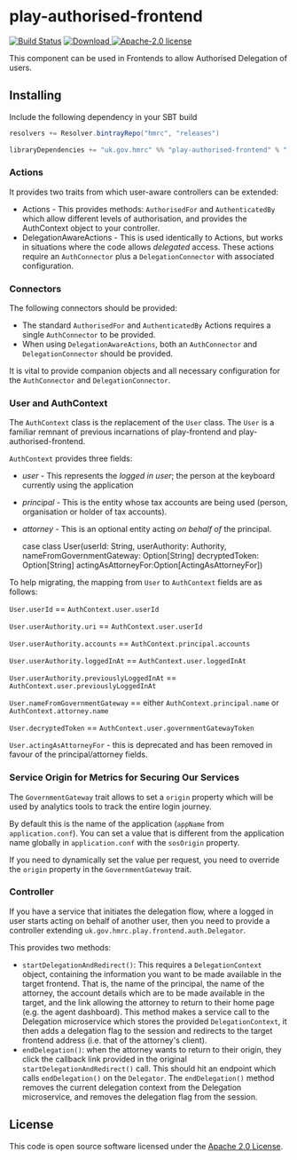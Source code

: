 # play-authorised-frontend

[![Build Status](https://travis-ci.org/hmrc/play-authorised-frontend.svg)](https://travis-ci.org/hmrc/play-authorised-frontend) [ ![Download](https://api.bintray.com/packages/hmrc/releases/play-authorised-frontend/images/download.svg) ](https://bintray.com/hmrc/releases/play-authorised-frontend/_latestVersion) [![Apache-2.0 license](http://img.shields.io/badge/license-Apache-brightgreen.svg)](http://www.apache.org/licenses/LICENSE-2.0.html)

This component can be used in Frontends to allow Authorised Delegation of users.

## Installing
 
Include the following dependency in your SBT build
 
``` scala
resolvers += Resolver.bintrayRepo("hmrc", "releases")
 
libraryDependencies += "uk.gov.hmrc" %% "play-authorised-frontend" % "[INSERT-VERSION]"
```

### Actions

It provides two traits from which user-aware controllers can be extended:

* Actions - This provides methods: `AuthorisedFor` and `AuthenticatedBy` which allow different levels of authorisation, and provides the AuthContext object to your controller.
* DelegationAwareActions - This is used identically to Actions, but works in situations where the code allows _delegated_ access.  These actions require an `AuthConnector` plus a `DelegationConnector` with associated configuration.

### Connectors

The following connectors should be provided:

* The standard `AuthorisedFor` and `AuthenticatedBy` Actions requires a single `AuthConnector` to be provided.
* When using `DelegationAwareActions`, both an `AuthConnector` and `DelegationConnector` should be provided.

It is vital to provide companion objects and all necessary configuration for the `AuthConnector` and `DelegationConnector`.

### User and AuthContext

The `AuthContext` class is the replacement of the `User` class. The `User` is a familiar remnant of previous incarnations of play-frontend and play-authorised-frontend.

`AuthContext` provides three fields:

* *user* - This represents the _logged in user_; the person at the keyboard currently using the application
* *principal* - This is the entity whose tax accounts are being used (person, organisation or holder of tax accounts).
* *attorney* - This is an optional entity acting _on behalf of_ the principal.


    case class User(userId: String,
                    userAuthority: Authority,
                    nameFromGovernmentGateway: Option[String]
                    decryptedToken: Option[String]
                    actingAsAttorneyFor:Option[ActingAsAttorneyFor])

To help migrating, the mapping from `User` to `AuthContext` fields are as follows:

        
`User.userId` == `AuthContext.user.userId`

`User.userAuthority.uri` == `AuthContext.user.userId`

`User.userAuthority.accounts` == `AuthContext.principal.accounts`

`User.userAuthority.loggedInAt` == `AuthContext.user.loggedInAt`

`User.userAuthority.previouslyLoggedInAt` == `AuthContext.user.previouslyLoggedInAt`

`User.nameFromGovernmentGateway` == either `AuthContext.principal.name` or `AuthContext.attorney.name`

`User.decryptedToken` == `AuthContext.user.governmentGatewayToken`

`User.actingAsAttorneyFor` - this is deprecated and has been removed in favour of the principal/attorney fields.


### Service Origin for Metrics for Securing Our Services

The `GovernmentGateway` trait allows to set a `origin` property which will be used by analytics tools to
track the entire login journey.

By default this is the name of the application (`appName` from `application.conf`). You can set a value
that is different from the application name globally in `application.conf` with the `sosOrigin` property.

If you need to dynamically set the value per request, you need to override the `origin` property in
the `GovernmentGateway` trait. 


### Controller

If you have a service that initiates the delegation flow, where a logged in user starts acting on behalf of another user, then you need to provide a controller extending `uk.gov.hmrc.play.frontend.auth.Delegator`.

This provides two methods:

* `startDelegationAndRedirect()`: This requires a `DelegationContext` object, containing the information you want to be made available in the target frontend.  That is, the name of the principal, the name of the attorney, the account details which are to be made available in the target, and the link allowing the attorney to return to their home page (e.g. the agent dashboard). This method makes a service call to the Delegation microservice which stores the provided `DelegationContext`, it then adds a delegation flag to the session and redirects to the target frontend address (i.e. that of the attorney's client).
* `endDelegation()`: when the attorney wants to return to their origin, they click the callback link provided in the original `startDelegationAndRedirect()` call.
This should hit an endpoint which calls `endDelegation()` on the `Delegator`.  The `endDelegation()` method removes the current delegation context from the Delegation 
microservice, and removes the delegation flag from the session.


## License ##

This code is open source software licensed under the [Apache 2.0 License]("http://www.apache.org/licenses/LICENSE-2.0.html").
